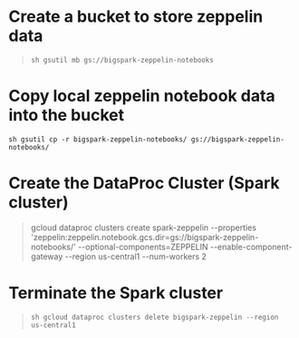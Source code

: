 # Create a bucket to store zeppelin data
>```sh gsutil mb gs://bigspark-zeppelin-notebooks```

# Copy local zeppelin notebook data into the bucket
`sh gsutil cp -r bigspark-zeppelin-notebooks/ gs://bigspark-zeppelin-notebooks/`

# Create the DataProc Cluster (Spark cluster)

> gcloud dataproc clusters create spark-zeppelin --properties 'zeppelin:zeppelin.notebook.gcs.dir=gs://bigspark-zeppelin-notebooks/' --optional-components=ZEPPELIN --enable-component-gateway --region us-central1 --num-workers 2


# Terminate the Spark cluster

> `sh gcloud dataproc clusters delete bigspark-zeppelin --region us-central1`

